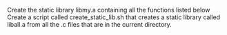 Create the static library libmy.a containing all the functions listed below
Create a script called create_static_lib.sh that creates a static library called liball.a from all the .c files that are in the current directory.